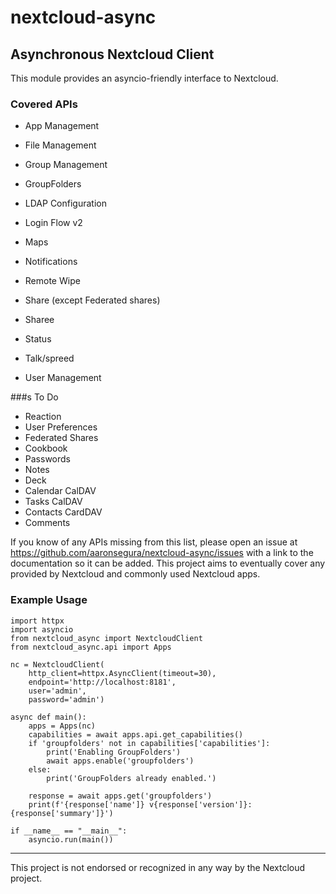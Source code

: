 # nextcloud-async
## Asynchronous Nextcloud Client

This module provides an asyncio-friendly interface to Nextcloud.

### Covered APIs
* App Management

* File Management
* Group Management
* GroupFolders
* LDAP Configuration
* Login Flow v2
* Maps
* Notifications
* Remote Wipe
* Share (except Federated shares)
* Sharee
* Status
* Talk/spreed
* User Management


###s To Do
* Reaction
* User Preferences
* Federated Shares
* Cookbook
* Passwords
* Notes
* Deck
* Calendar CalDAV
* Tasks CalDAV
* Contacts CardDAV
* Comments

If you know of any APIs missing from this list, please open an issue at
https://github.com/aaronsegura/nextcloud-async/issues with a link to
the documentation so it can be added.  This project aims to eventually
cover any provided by Nextcloud and commonly used Nextcloud apps.

### Example Usage
    import httpx
    import asyncio
    from nextcloud_async import NextcloudClient
    from nextcloud_async.api import Apps

    nc = NextcloudClient(
        http_client=httpx.AsyncClient(timeout=30),
        endpoint='http://localhost:8181',
        user='admin',
        password='admin')

    async def main():
        apps = Apps(nc)
        capabilities = await apps.api.get_capabilities()
        if 'groupfolders' not in capabilities['capabilities']:
            print('Enabling GroupFolders')
            await apps.enable('groupfolders')
        else:
            print('GroupFolders already enabled.')

        response = await apps.get('groupfolders')
        print(f'{response['name']} v{response['version']}: {response['summary']}')

    if __name__ == "__main__":
        asyncio.run(main())

----
This project is not endorsed or recognized in any way by the Nextcloud project.
